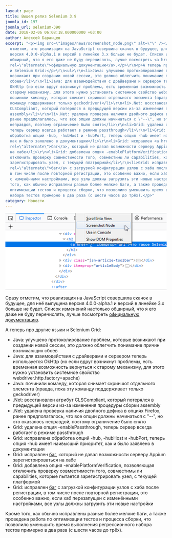 ```yaml
---
layout: page
title: Вышел релиз Selenium 3.9
joomla_id: 197
joomla_url: selenium-390
date: 2018-02-06 06:08:18.000000000 +03:00
author: Алексей Баранцев
excerpt: "<p><img src=\"images/news/screenshot_node.png\" alt=\"\" /></p>\r\n<p>Сразу
  отметим, что реализация на JavaScript совершила скачок в будущее, для неё выпущена
  версия 4.0.0-alpha.1 и версий в линейке 3.x больше не будет. Список изменений настолько
  обширный, что я его даже не буду перечислять, лучше посмотреть <a href=\"https://github.com/SeleniumHQ/selenium/blob/master/javascript/node/selenium-webdriver/CHANGES.md\"
  rel=\"alternate\">официальную документацию</a>.</p>\r\n<p>А теперь про другие языки
  и Selenium Grid:</p>\r\n<ul>\r\n<li>Java: улучшено протоколирование проблем, которые
  возникают при создании новой сессии, это должно облегчить понимание причин возникающих
  сбоев</li>\r\n<li>Java: для взаимодействия с драйверами и сервером теперь используется
  OkHttp (но если вдруг возникнут проблемы, есть временная возможность вернуться к
  старому механизму, для этого нужно установить системное свойство webdriver.http.factory=apache)</li>\r\n<li>Java:
  починили команду, которая снимает скриншот отдельного элемента (правда, пока эту
  команду поддерживает только geckodriver)</li>\r\n<li>.Net: восстановлен атрибут
  CLSCompliant, который потерялся в предыдущей версии из-за изменения процедуры сборки
  assembly</li>\r\n<li>.Net: удалена проверка наличия двойного дефиса в опциях Firefox,
  ранее предполагалось, что все опции должны начинаться с \"--\", но это оказалось
  неправдой, поэтому ограничение было снято</li>\r\n<li>Grid: удалена опция -enablePassthrough,
  теперь сервер всегда работает в режиме passthrough</li>\r\n<li>Grid: исправлена
  обработка опций -hub, -hubHost и -hubPort, теперь опция -hub имеет наивысший приоритет,
  как и было заявлено в документации</li>\r\n<li>Grid: исправлен <a href=\"https://github.com/SeleniumHQ/selenium/issues/5163\"
  rel=\"alternate\">баг</a>, который не давал возможности серверу Appium зарегистрироваться
  на хабе</li>\r\n<li>Grid: добавлена опция -enablePlatformVerification, позволяющая
  отключить проверку совместимости того, совместимы ли capabilities, которые пытается
  зарегистрировать узел, с текущей платформой</li>\r\n<li>Grid: исправлен <a href=\"https://github.com/SeleniumHQ/selenium/issues/374\"
  rel=\"alternate\">баг</a> с загрузкой конфигурации узлов с хаба после регистрации,
  в том числе после повторной регистрации, это особенно важно, если хаб перезапущен
  с изменёнными настройками, все узлы должны загрузить эти новые настройки</li>\r\n</ul>\r\n<p>Кроме
  того, как обычно исправлены разные более мелкие баги, а также проведена работа по
  оптимизации тестов и процесса сборки, что позволило уменьшить время выполнения регрессионного
  набора тестов примерно в два раза (с шести часов до трёх).</p>"
category: Новости
---
```

<p><img src="images/news/screenshot_node.png" alt="" /></p>
<p>Сразу отметим, что реализация на JavaScript совершила скачок в будущее, для неё выпущена версия 4.0.0-alpha.1 и версий в линейке 3.x больше не будет. Список изменений настолько обширный, что я его даже не буду перечислять, лучше посмотреть <a href="https://github.com/SeleniumHQ/selenium/blob/master/javascript/node/selenium-webdriver/CHANGES.md" rel="alternate">официальную документацию</a>.</p>
<p>А теперь про другие языки и Selenium Grid:</p>
<ul>
<li>Java: улучшено протоколирование проблем, которые возникают при создании новой сессии, это должно облегчить понимание причин возникающих сбоев</li>
<li>Java: для взаимодействия с драйверами и сервером теперь используется OkHttp (но если вдруг возникнут проблемы, есть временная возможность вернуться к старому механизму, для этого нужно установить системное свойство webdriver.http.factory=apache)</li>
<li>Java: починили команду, которая снимает скриншот отдельного элемента (правда, пока эту команду поддерживает только geckodriver)</li>
<li>.Net: восстановлен атрибут CLSCompliant, который потерялся в предыдущей версии из-за изменения процедуры сборки assembly</li>
<li>.Net: удалена проверка наличия двойного дефиса в опциях Firefox, ранее предполагалось, что все опции должны начинаться с "--", но это оказалось неправдой, поэтому ограничение было снято</li>
<li>Grid: удалена опция -enablePassthrough, теперь сервер всегда работает в режиме passthrough</li>
<li>Grid: исправлена обработка опций -hub, -hubHost и -hubPort, теперь опция -hub имеет наивысший приоритет, как и было заявлено в документации</li>
<li>Grid: исправлен <a href="https://github.com/SeleniumHQ/selenium/issues/5163" rel="alternate">баг</a>, который не давал возможности серверу Appium зарегистрироваться на хабе</li>
<li>Grid: добавлена опция -enablePlatformVerification, позволяющая отключить проверку совместимости того, совместимы ли capabilities, которые пытается зарегистрировать узел, с текущей платформой</li>
<li>Grid: исправлен <a href="https://github.com/SeleniumHQ/selenium/issues/374" rel="alternate">баг</a> с загрузкой конфигурации узлов с хаба после регистрации, в том числе после повторной регистрации, это особенно важно, если хаб перезапущен с изменёнными настройками, все узлы должны загрузить эти новые настройки</li>
</ul>
<p>Кроме того, как обычно исправлены разные более мелкие баги, а также проведена работа по оптимизации тестов и процесса сборки, что позволило уменьшить время выполнения регрессионного набора тестов примерно в два раза (с шести часов до трёх).</p>
